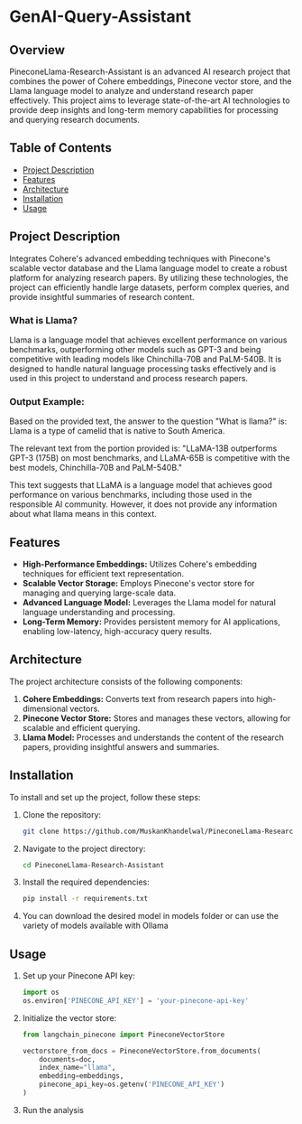 # GenAI-Query-Assistant

## Overview
PineconeLlama-Research-Assistant is an advanced AI research project that combines the power of Cohere embeddings, Pinecone vector store, and the Llama language model to analyze and understand research paper effectively. This project aims to leverage state-of-the-art AI technologies to provide deep insights and long-term memory capabilities for processing and querying research documents.

## Table of Contents
- [Project Description](#project-description)
- [Features](#features)
- [Architecture](#architecture)
- [Installation](#installation)
- [Usage](#usage)



## Project Description
Integrates Cohere's advanced embedding techniques with Pinecone's scalable vector database and the Llama language model to create a robust platform for analyzing research papers. By utilizing these technologies, the project can efficiently handle large datasets, perform complex queries, and provide insightful summaries of research content.

### What is Llama?
Llama is a language model that achieves excellent performance on various benchmarks, outperforming other models such as GPT-3 and being competitive with leading models like Chinchilla-70B and PaLM-540B. It is designed to handle natural language processing tasks effectively and is used in this project to understand and process research papers.

### Output Example:
Based on the provided text, the answer to the question "What is llama?" is:
Llama is a type of camelid that is native to South America.

The relevant text from the portion provided is:
"LLaMA-13B outperforms GPT-3 (175B) on most benchmarks, and LLaMA-65B is competitive with the best models, Chinchilla-70B and PaLM-540B."

This text suggests that LLaMA is a language model that achieves good performance on various benchmarks, including those used in the responsible AI community. However, it does not provide any information about what llama means in this context.


## Features
- **High-Performance Embeddings:** Utilizes Cohere's embedding techniques for efficient text representation.
- **Scalable Vector Storage:** Employs Pinecone's vector store for managing and querying large-scale data.
- **Advanced Language Model:** Leverages the Llama model for natural language understanding and processing.
- **Long-Term Memory:** Provides persistent memory for AI applications, enabling low-latency, high-accuracy query results.

## Architecture
The project architecture consists of the following components:
1. **Cohere Embeddings:** Converts text from research papers into high-dimensional vectors.
2. **Pinecone Vector Store:** Stores and manages these vectors, allowing for scalable and efficient querying.
3. **Llama Model:** Processes and understands the content of the research papers, providing insightful answers and summaries.

## Installation
To install and set up the project, follow these steps:
1. Clone the repository:
    ```sh
    git clone https://github.com/MuskanKhandelwal/PineconeLlama-Research-Assistant
    ```
2. Navigate to the project directory:
    ```sh
    cd PineconeLlama-Research-Assistant
    ```
3. Install the required dependencies:
    ```sh
    pip install -r requirements.txt
    ```
4. You can download the desired model in models folder or can use the variety of models available with Ollama

## Usage
1. Set up your Pinecone API key:
    ```python
    import os
    os.environ['PINECONE_API_KEY'] = 'your-pinecone-api-key'
    ```
2. Initialize the vector store:
    ```python
    from langchain_pinecone import PineconeVectorStore

    vectorstore_from_docs = PineconeVectorStore.from_documents(
        documents=doc,
        index_name="llama",
        embedding=embeddings,
        pinecone_api_key=os.getenv('PINECONE_API_KEY')
    )
    ```
3. Run the analysis
   

